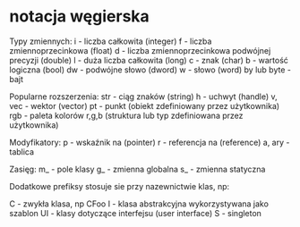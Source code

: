 # notacja węgierska

Typy zmiennych:
i      - liczba całkowita (integer)
f      - liczba zmiennoprzecinkowa (float)
d    - liczba zmiennoprzecinkowa podwójnej precyzji (double)
l      - duża liczba całkowita (long)
c      - znak (char)
b    - wartość logiczna (bool)
dw  - podwójne słowo (dword)
w    - słowo (word)
by lub byte - bajt

Popularne rozszerzenia:
str      - ciąg znaków (string)
h        - uchwyt (handle)
v, vec  - wektor (vector)
pt        - punkt (obiekt zdefiniowany przez użytkownika)
rgb      - paleta kolorów r,g,b (struktura lub typ zdefiniowana przez użytkownika)

Modyfikatory:
p        - wskaźnik na (pointer)
r          - referencja na (reference)
a, ary  - tablica

Zasięg:
m_      - pole klasy
g_      - zmienna globalna
s_      - zmienna statyczna

Dodatkowe prefiksy stosuje sie przy nazewnictwie klas, np:

C    - zwykła klasa, np CFoo
I    - klasa abstrakcyjna wykorzystywana jako szablon
UI  - klasy dotyczące interfejsu (user interface)
S    - singleton
